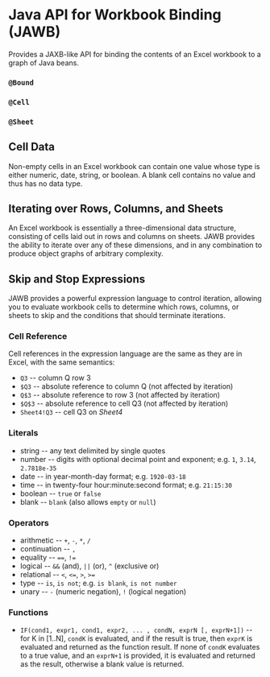 Java API for Workbook Binding (JAWB)
====================================

Provides a JAXB-like API for binding the contents of an Excel workbook to
a graph of Java beans.

### `@Bound`

### `@Cell`

### `@Sheet`

Cell Data
---------

Non-empty cells in an Excel workbook can contain one value whose type is either
numeric, date, string, or boolean.  A blank cell contains no value and thus has
no data type.


Iterating over Rows, Columns, and Sheets
----------------------------------------

An Excel workbook is essentially a three-dimensional data structure, 
consisting of cells laid out in rows and columns on sheets.  JAWB provides the
ability to iterate over any of these dimensions, and in any combination to
produce object graphs of arbitrary complexity.


Skip and Stop Expressions
-------------------------

JAWB provides a powerful expression language to control iteration, allowing you
to evaluate workbook cells to determine which rows, columns, or sheets to skip
and the conditions that should terminate iterations.

### Cell Reference

Cell references in the expression language are the same as they are in
Excel, with the same semantics: 
* `Q3` -- column Q row 3
* `$Q3` -- absolute reference to column Q (not affected by iteration)
* `Q$3` -- absolute reference to row 3 (not affected by iteration)
* `$Q$3` -- absolute reference to cell Q3 (not affected by iteration)
* `Sheet4!Q3` -- cell Q3 on _Sheet4_

### Literals

* string -- any text delimited by single quotes
* number -- digits with optional decimal point and exponent; e.g. `1`, `3.14`,
  `2.7818e-35`
* date -- in year-month-day format; e.g. `1920-03-18`
* time -- in twenty-four hour:minute:second format; e.g. `21:15:30`
* boolean -- `true` or `false`
* blank -- `blank` (also allows `empty` or `null`)

### Operators

* arithmetic -- `+`, `-`, `*`, `/`
* continuation -- `,`
* equality -- `==`, `!=`
* logical -- `&&` (and), `||` (or), `^` (exclusive or)
* relational -- `<`, `<=`, `>`, `>=`
* type -- `is`, `is not`; e.g. `is blank`, `is not number`
* unary -- `-` (numeric negation), `!` (logical negation)


### Functions

* `IF(cond1, expr1, cond1, expr2, ... , condN, exprN [, exprN+1])` -- 
  for K in [1..N], `condK` is evaluated, and if the result is true, then 
  `exprK` is evaluated and returned as the function result.  If none of
  `condK` evaluates to a true value, and an `exprN+1` is provided, it is 
  evaluated and returned as the result, otherwise a blank value is returned.
  


